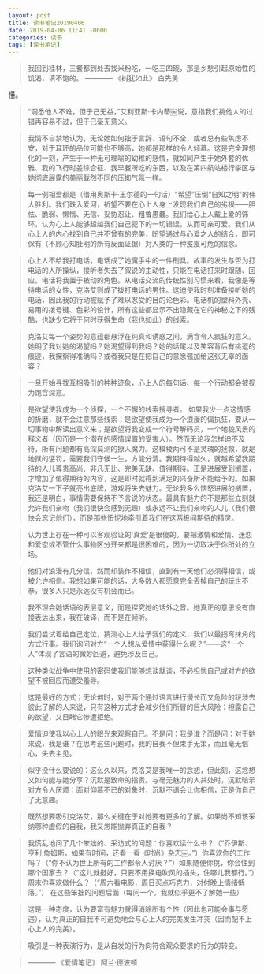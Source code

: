 ```yaml
---
layout: post
title: 读书笔记20190406
date: 2019-04-06 11:41 -0600
categories: 读书
tags: [读书笔记]
---
```

> 我回到桂林，三餐都到处去找米粉吃，一吃三四碗，那是乡愁引起原始性的饥渴，填不饱的。
———— 《树犹如此》 白先勇

懂。

> “洞悉他人不难，但于己无益，”艾利亚斯·卡内蒂￼说，意指我们挑他人的过错再容易不过，但于己毫无意义。

> 我情不自禁地认为，无论她如何拙于言辞、语句不全，或者总有些焦虑不安，对于耳环的品位可能也不够高，她都是那样的令人倾慕。这是完全理想化的一刻，产生于一种无可理喻的幼稚的感情，就如同产生于她外套的优雅、我的飞行时差综合征、我早餐所吃的东西，以及在第四航站楼行李区与她彻底展露的美丽截然不同的压抑气氛一样。

> 每一例相爱都是（借用奥斯卡·王尔德的一句话）“希望”压倒“自知之明”的伟大胜利。我们跌入爱河，祈望不要在心上人身上发现我们自己的劣根——胆怯、脆弱、懒惰、无信、妥协忍让、粗鲁愚蠢。我们给心上人戴上爱的饰环，认为心上人能够超越我们自己犯下的一切错误，从而可亲可爱。我们从心上人的内心找到自己并不曾有的完美，盼望通过与心爱之人的结合，即可保有（不顾心知肚明的所有反面证据）对人类的一种岌岌可危的信念。

> 心上人不给我打电话，电话成了她魔手中的一件刑具。故事的发生与否为打电话的人所操纵，接听者失去了叙说的主动性，只能在电话打来时跟随、回应。电话将我置于被动的角色。从电话交流的传统性别习惯来看，我像是等待电话的女性，克洛艾则成了拨打电话的男性。这迫使我时刻准备接听她的电话，因此我的行动被赋予了难以忍受的目的论色彩。电话机的塑料外壳、易用的拨号键、色彩的设计，所有这些都显示不出隐藏在它的神秘之下的残酷，也缺少它将于何时获得生命（我也如此）的线索。

> 克洛艾每一个姿势的意蕴都悬浮在纯真和诱惑之间，满含令人疯狂的意义。她明了我对她的渴望吗？她渴望得到我吗？她的话尾以及笑容背后有挑逗的痕迹，我探察得准确吗？或者我只是在把自己的意愿强加给这张无辜的面容？

> 一旦开始寻找互相吸引的种种迹象，心上人的每句话、每一个行动都会被视为饱含深意。

> 是欲望使我成为一个侦探，一个不懈的线索搜寻者。
如果我少一点这情感的折磨，就不会注意那些线索；是欲望使我成为一个浪漫的偏执狂，要从一切事物中解读出意义来；是欲望将我变成一个符号解码员，一个地貌风景的释义者（因而是一个潜在的感情误置的受害人）。然而无论我怎样迫不及待，所有问题都有高深莫测的撩人魔力。这模棱两可不是灵魂的拯救，就是地狱的惩罚，需要我们守候一生，方能分清。我期待得越久，就越希望我期待的人儿尊贵高尚、非凡无比、完美无缺、值得期待。正是进展受到搁置，才增加了值得期待的内容，这是即时就得到满足的兴奋所不能给予的。如果克洛艾一下子就亮出底牌，游戏将失去魅力。无论我多么恼怒进展的搁置，我还是明白，事情需要保持不予言说的状态。最具有魅力的不是那些立刻就允许我们亲吻（我们很快会感到无趣）或永远不让我们亲吻的人儿（我们很快会忘记他们），而是那些忸怩地牵引着我们在这两极间期待的精灵。

> 认为世上存在一种可以客观验证的‘真爱’是很傻的。要把激情和爱情、迷恋和爱恋或不管什么事物区分开来都是很困难的，因为一切取决于你所处的立场。

> 他们对浪漫有几分信，然而却装作不相信，直到有一天他们必须得相信，或被允许相信。我想如果可能的话，大多数人都愿意完全丢掉自己的玩世不恭，很多人只是永远没有机会而已。

> 我不理会她话语的表层意义，而是探究她的话外之音。她真正的意思没有直接表达出来，我在破译，而不是在倾听。

> 我们尝试着给自己定位，猜测心上人给予我们的定义，我们以最拐弯抹角的方式行事。我们询问对方“一个人想从爱情中获得什么呢？”——这“一个人”体现了言语的微妙回避，避免涉及自己。

> 这种类似战争中使用的密码使我们能够想谈就谈，不必担忧自己或对方的欲望不被回应而遭受羞辱。

> 这是最好的方式；无论何时，对于两个通过语言进行漫长而又危险的跋涉去彼此了解的人来说，只有这种方式才会减少他们所冒的巨大风险：袒露自己的欲望，又目睹它惨遭拒绝。

> 爱情迫使我以心上人的眼光来观察自己。不是问：我是谁？而是问：对于她来说，我是谁？在思考这些问题时，我的自我不但束手无策，而且毫无信心，失去主见。

> 似乎没什么要说的：这么久以来，克洛艾是我唯一的念想，但此刻，这念想又如何能与她分享？沉默是致命的指责。与毫无魅力的人共处时，沉默暗示对方令人厌烦；面对仰慕不已的对象时，沉默不语会让你相信，正是你自己了无意趣。

> 既然想要吸引克洛艾，那么关键在于对她要有更多的了解。如果尚不知该采纳哪种虚假的自我，我又怎能抛弃真正的自我？

> 我慌乱地问了几个笨拙的、采访式的问题：你喜欢读什么书？（“乔伊斯、亨利·詹姆斯，如果有时间，还看一看《时尚》杂志￼。”）你喜欢你的工作吗？（“你不认为世上所有的工作都令人讨厌？”）如果随便你挑，你会住到哪个国家去？（“这儿就挺好，只要不用换电吹风的插头，住哪儿我都行。”）周末你喜欢做什么？（“周六看电影，周日买点巧克力，对付晚上情绪低落。”）
在这些笨拙的问题后面（每问一个，我就似乎更不了解她一些）

> 这是一种态度，认为要富有魅力就得消除所有个性（因此也可能会事与愿违），认为真正的自我不可避免地会与心上人的完美发生冲突（因而配不上心上人的完美）。

> 吸引是一种表演行为，是从自发的行为向符合观众要求的行为的转变。

> ———— 《爱情笔记》 阿兰·德波顿
